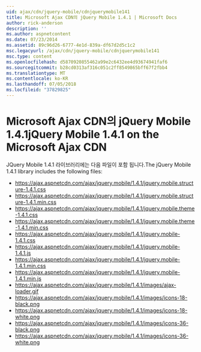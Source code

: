 ```yaml
---
uid: ajax/cdn/jquery-mobile/cdnjquerymobile141
title: Microsoft Ajax CDN의 jQuery Mobile 1.4.1 | Microsoft Docs
author: rick-anderson
description: ''
ms.author: aspnetcontent
ms.date: 07/23/2014
ms.assetid: 89c96d26-6777-4e1d-839a-df67d2d5c1c2
msc.legacyurl: /ajax/cdn/jquery-mobile/cdnjquerymobile141
msc.type: content
ms.openlocfilehash: d5870920855462a99e2c6432ee4d93674941faf6
ms.sourcegitcommit: b28cd0313af316c051c2ff8549865bff67f2fbb4
ms.translationtype: MT
ms.contentlocale: ko-KR
ms.lasthandoff: 07/05/2018
ms.locfileid: "37829825"
---
```

<a name="jquery-mobile-141-on-the-microsoft-ajax-cdn"></a><span data-ttu-id="b6174-102">Microsoft Ajax CDN의 jQuery Mobile 1.4.1</span><span class="sxs-lookup"><span data-stu-id="b6174-102">jQuery Mobile 1.4.1 on the Microsoft Ajax CDN</span></span>
====================
<span data-ttu-id="b6174-103">JQuery Mobile 1.4.1 라이브러리에는 다음 파일이 포함 됩니다.</span><span class="sxs-lookup"><span data-stu-id="b6174-103">The jQuery Mobile 1.4.1 library includes the following files:</span></span>

- https://ajax.aspnetcdn.com/ajax/jquery.mobile/1.4.1/jquery.mobile.structure-1.4.1.css
- https://ajax.aspnetcdn.com/ajax/jquery.mobile/1.4.1/jquery.mobile.structure-1.4.1.min.css
- https://ajax.aspnetcdn.com/ajax/jquery.mobile/1.4.1/jquery.mobile.theme-1.4.1.css
- https://ajax.aspnetcdn.com/ajax/jquery.mobile/1.4.1/jquery.mobile.theme-1.4.1.min.css
- https://ajax.aspnetcdn.com/ajax/jquery.mobile/1.4.1/jquery.mobile-1.4.1.css
- https://ajax.aspnetcdn.com/ajax/jquery.mobile/1.4.1/jquery.mobile-1.4.1.js
- https://ajax.aspnetcdn.com/ajax/jquery.mobile/1.4.1/jquery.mobile-1.4.1.min.css
- https://ajax.aspnetcdn.com/ajax/jquery.mobile/1.4.1/jquery.mobile-1.4.1.min.js
- https://ajax.aspnetcdn.com/ajax/jquery.mobile/1.4.1/images/ajax-loader.gif
- https://ajax.aspnetcdn.com/ajax/jquery.mobile/1.4.1/images/icons-18-black.png
- https://ajax.aspnetcdn.com/ajax/jquery.mobile/1.4.1/images/icons-18-white.png
- https://ajax.aspnetcdn.com/ajax/jquery.mobile/1.4.1/images/icons-36-black.png
- https://ajax.aspnetcdn.com/ajax/jquery.mobile/1.4.1/images/icons-36-white.png
